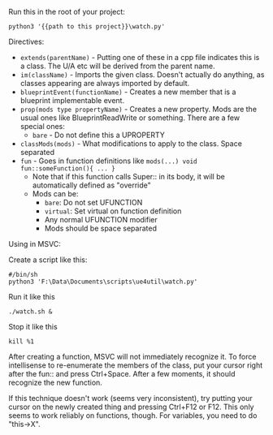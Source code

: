 Run this in the root of your project:

    python3 '{{path to this project}}\watch.py'

Directives:

* `extends(parentName)` - Putting one of these in a cpp file indicates this is a class. The U/A etc will be derived from the parent name.
* `im(className)` - Imports the given class. Doesn't actually do anything, as classes appearing are always imported by default.
* `blueprintEvent(functionName)` - Creates a new member that is a blueprint implementable event.
* `prop(mods type propertyName)` - Creates a new property. Mods are the usual ones like BlueprintReadWrite or something. There are a few special ones:
  * `bare` - Do not define this a UPROPERTY
* `classMods(mods)` - What modifications to apply to the class. Space separated
* `fun` - Goes in function definitions like `mods(...) void fun::someFunction(){ ... }`
  * Note that if this function calls Super:: in its body, it will be automatically defined as "override"
  * Mods can be:
    * `bare`: Do not set UFUNCTION
    * `virtual`: Set virtual on function definition
    * Any normal UFUNCTION modifier
    * Mods should be space separated

Using in MSVC:

Create a script like this:

    #/bin/sh
    python3 'F:\Data\Documents\scripts\ue4util\watch.py'

Run it like this

    ./watch.sh &

Stop it like this

    kill %1

After creating a function, MSVC will not immediately recognize it. To force intellisense to re-enumerate the members of the class, put your cursor right after the fun:: and press Ctrl+Space. After a few moments, it should recognize the new function.

If this technique doesn't work (seems very inconsistent), try putting your cursor on the newly created thing and pressing Ctrl+F12 or F12. This only seems to work reliably on functions, though. For variables, you need to do "this->X".